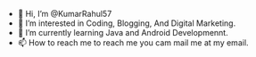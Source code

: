 - 👋 Hi, I’m @KumarRahul57
- 👀 I’m interested in Coding, Blogging, And Digital Marketing.
- 🌱 I’m currently learning Java and Android Developmennt.
- 📫 How to reach me to reach me you cam mail me at my email.
<!--- 💞️ I’m looking to collaborate on ...-->


<!---
KumarRahul57/KumarRahul57 is a ✨ special ✨ repository because its `README.md` (this file) appears on your GitHub profile.
You can click the Preview link to take a look at your changes.
--->
